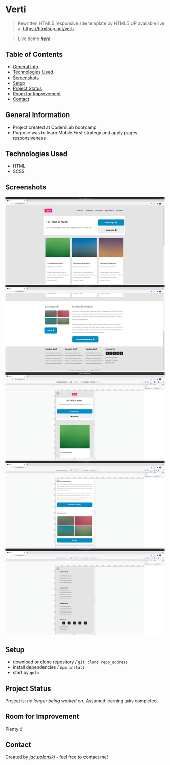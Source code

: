 

# Verti
> Rewritten HTML5 responsive site template by HTML5 UP available live at https://html5up.net/verti

> Live demo [_here_](https://jacpolanski.github.io/Verti/). <!-- If you have the project hosted somewhere, include the link here. -->

## Table of Contents
* [General Info](#general-information)
* [Technologies Used](#technologies-used)
* [Screenshots](#screenshots)
* [Setup](#setup)
* [Project Status](#project-status)
* [Room for Improvement](#room-for-improvement)
* [Contact](#contact)
<!-- * [License](#license) -->


## General Information
- Project created at CodersLab bootcamp
- Purpose was to learn Mobile First strategy and apply pages responsiveness


## Technologies Used
- HTML
- SCSS


## Screenshots
![Example screenshot](./screenshots/1.png)
![Example screenshot](./screenshots/2.png)
![Example screenshot](./screenshots/3.png)
![Example screenshot](./screenshots/4.png)
![Example screenshot](./screenshots/5.png)


## Setup
- download or clone repository / `git clone repo_address`
- install dependencies / `npm install`
- start by `gulp`


## Project Status
Project is: _no longer being worked on_. Assumed learning taks completed.


## Room for Improvement
Plenty :)

## Contact
Created by [_jac.polanski_](https://www.linkedin.com/in/polanski-jacek/) - feel free to contact me!
